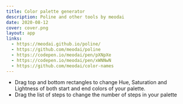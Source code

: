 ```yaml
---
title: Color palette generator
description: Poline and other tools by meodai
date: 2020-08-12
cover: cover.png
layout: app
links:
  - https://meodai.github.io/poline/
  - https://github.com/meodai/poline
  - https://codepen.io/meodai/pen/pXNpXe
  - https://codepen.io/meodai/pen/xWNNwN
  - https://github.com/meodai/color-names
---
```


<client-only>

  <color-palette id="palette" class="max-w-58ch mx-auto rounded-2xl overflow-hidden" />
  <div class="my-4 mx-auto max-w-90 transform">
    <save-svg class="" svg="palette" />
  </div>

</client-only>

- Drag top and bottom rectangles to change Hue, Saturation and Lightness of both start and end colors of your palette.
- Drag the list of steps to change the number of steps in your palette
